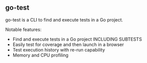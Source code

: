 ## go-test

go-test is a CLI to find and execute tests in a Go project.

Notable features:
- Find and execute tests in a Go project INCLUDING SUBTESTS
- Easily test for coverage and then launch in a browser
- Test execution history with re-run capability
- Memory and CPU profiling

